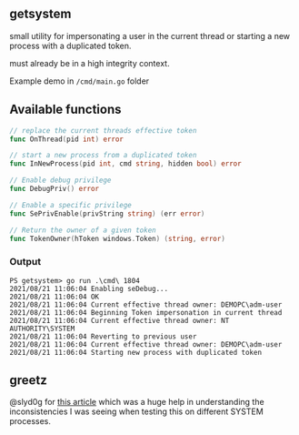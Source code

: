 ## getsystem

small utility for impersonating a user in the current thread or starting a new process
with a duplicated token.

must already be in a high integrity context.

Example demo in `/cmd/main.go` folder

## Available functions

```go
// replace the current threads effective token
func OnThread(pid int) error

// start a new process from a duplicated token
func InNewProcess(pid int, cmd string, hidden bool) error

// Enable debug privilege
func DebugPriv() error

// Enable a specific privilege
func SePrivEnable(privString string) (err error)

// Return the owner of a given token
func TokenOwner(hToken windows.Token) (string, error)
```

### Output

```
PS getsystem> go run .\cmd\ 1804
2021/08/21 11:06:04 Enabling seDebug...
2021/08/21 11:06:04 OK
2021/08/21 11:06:04 Current effective thread owner: DEMOPC\adm-user
2021/08/21 11:06:04 Beginning Token impersonation in current thread
2021/08/21 11:06:04 Current effective thread owner: NT AUTHORITY\SYSTEM
2021/08/21 11:06:04 Reverting to previous user
2021/08/21 11:06:04 Current effective thread owner: DEMOPC\adm-user
2021/08/21 11:06:04 Starting new process with duplicated token
```

## greetz

@slyd0g for [this article](https://posts.specterops.io/understanding-and-defending-against-access-token-theft-finding-alternatives-to-winlogon-exe-80696c8a73b) which was a huge help in understanding the inconsistencies I was seeing when testing this on different SYSTEM processes.

